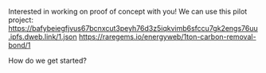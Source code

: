 Interested in working on proof of concept with you! We can use this pilot project:
https://bafybeiegfjvus67bcnxcut3peyh76d3z5iqkvimb6sfccu7gk2engs76uu.ipfs.dweb.link/1.json
https://raregems.io/energyweb/1ton-carbon-removal-bond/1

How do we get started?
